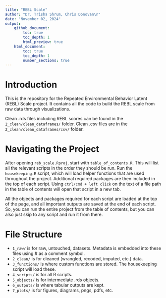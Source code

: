 ```yaml
---
title: "REBL Scale"
author: "Dr. Trisha Shrum, Chris Donovan\n"
date: "November 02, 2024"
output: 
    github_document:
        toc: true
        toc_depth: 1
        html_preview: true
    html_document:
        toc: true
        toc_depth: 1
        number_sections: true
---
```




# Introduction

This is the repository for the Repeated Environmental Behavior Latent (REBL) Scale project. It contains all the code to build the REBL scale from raw data through visualizations. 

Clean .rds files including REBL scores can be found in the `2_clean/clean_dataframes/` folder. Clean .csv files are in the `2_clean/clean_dataframes/csv/` folder. 

# Navigating the Project

After opening `reb_scale.Rproj`, start with `table_of_contents.R`. This will list all the relevant scripts in the order they should be run. Run the `housekeeping.R` script, which will load helper functions that are used throughout the project. Additional required packages are then included in the top of each script. Using `ctrl/cmd + left click` on the text of a file path in the table of contents will open that script in a new tab. 

All the objects and packages required for each script are loaded at the top of the page, and all important outputs are saved at the end of each script. So, you can run the entire project from the table of contents, but you can also just skip to any script and run it from there.

# File Structure

-   `1_raw/` is for raw, untouched, datasets. Metadata is embedded into these files using # as a comment symbol.
-   `2_clean/` is for cleaned (wrangled, recoded, imputed, etc.) data.
-   `3_functions/` is where custom functions are stored. The housekeeping script will load these. 
-   `4_scripts/` is for all R scripts.
-   `5_objects/` is for intermediate .rds objects.
-   `6_outputs/` is where tabular outputs are kept.
-   `7_plots/` is for figures, diagrams, pngs, pdfs, etc.
